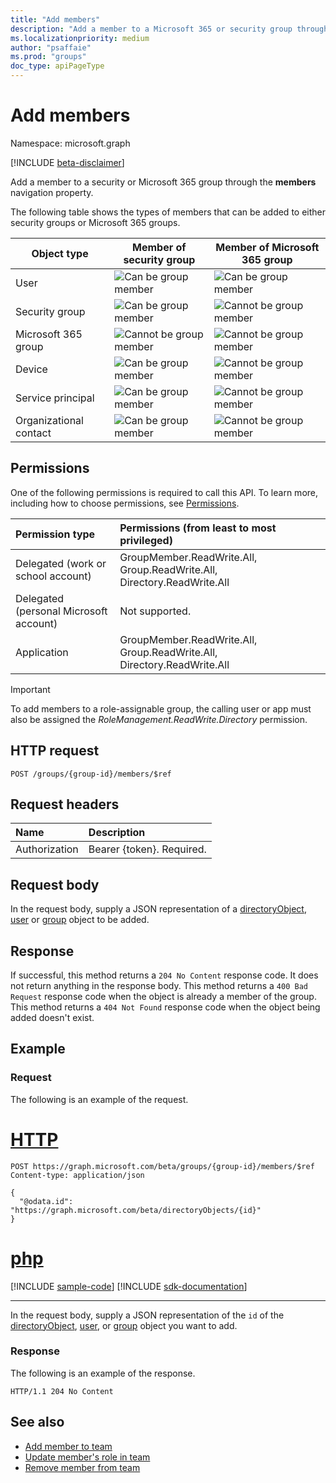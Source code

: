 ```yaml
---
title: "Add members"
description: "Add a member to a Microsoft 365 or security group through the members navigation property."
ms.localizationpriority: medium
author: "psaffaie"
ms.prod: "groups"
doc_type: apiPageType
---
```


# Add members

Namespace: microsoft.graph

[!INCLUDE [beta-disclaimer](../../includes/beta-disclaimer.md)]

Add a member to a security or Microsoft 365 group through the **members** navigation property.

The following table shows the types of members that can be added to either security groups or Microsoft 365 groups.

| Object type             | Member of security group     | Member of Microsoft 365 group |
|-------------------------|-------------------------------|-------------------------------|
| User                   | ![Can be group member][Yes]   | ![Can be group member][Yes]   |
| Security group         | ![Can be group member][Yes]   | ![Cannot be group member][No] |
| Microsoft 365 group    | ![Cannot be group member][No] | ![Cannot be group member][No] |
| Device                 | ![Can be group member][Yes]   | ![Cannot be group member][No] |
| Service principal      | ![Can be group member][Yes]   | ![Cannot be group member][No] |
| Organizational contact | ![Can be group member][Yes]   | ![Cannot be group member][No] |


## Permissions

One of the following permissions is required to call this API. To learn more, including how to choose permissions, see [Permissions](/graph/permissions-reference).

| Permission type                        | Permissions (from least to most privileged)                             |
| :------------------------------------- | :---------------------------------------------------------------------- |
| Delegated (work or school account)     | GroupMember.ReadWrite.All, Group.ReadWrite.All, Directory.ReadWrite.All |
| Delegated (personal Microsoft account) | Not supported.                                                          |
| Application                            | GroupMember.ReadWrite.All, Group.ReadWrite.All, Directory.ReadWrite.All |

> [!IMPORTANT]
> To add members to a role-assignable group, the calling user or app must also be assigned the _RoleManagement.ReadWrite.Directory_ permission.

## HTTP request

<!-- { "blockType": "ignored" } -->

```http
POST /groups/{group-id}/members/$ref
```

## Request headers

| Name          | Description               |
| :------------ | :------------------------ |
| Authorization | Bearer {token}. Required. |

## Request body

In the request body, supply a JSON representation of a [directoryObject](../resources/directoryobject.md), [user](../resources/user.md) or [group](../resources/group.md) object to be added.

## Response

If successful, this method returns a `204 No Content` response code. It does not return anything in the response body. This method returns a `400 Bad Request` response code when the object is already a member of the group. This method returns a `404 Not Found` response code when the object being added doesn't exist.

## Example

### Request

The following is an example of the request.

# [HTTP](#tab/http)

<!-- {
  "blockType": "request",
  "name": "add_group_member"
}-->

```http
POST https://graph.microsoft.com/beta/groups/{group-id}/members/$ref
Content-type: application/json

{
  "@odata.id": "https://graph.microsoft.com/beta/directoryObjects/{id}"
}
```

# [php](#tab/php)
[!INCLUDE [sample-code](../includes/snippets/php/add-group-member-php-snippets.md)]
[!INCLUDE [sdk-documentation](../includes/snippets/snippets-sdk-documentation-link.md)]

---

In the request body, supply a JSON representation of the `id` of the [directoryObject](../resources/directoryobject.md), [user](../resources/user.md), or [group](../resources/group.md) object you want to add.

### Response

The following is an example of the response.

<!-- {
  "blockType": "response"
} -->

```http
HTTP/1.1 204 No Content
```

## See also

- [Add member to team](team-post-members.md)
- [Update member's role in team](team-update-members.md)
- [Remove member from team](team-delete-members.md)



[Yes]: /graph/images/yesandnosymbols/greencheck.svg
[No]: /graph/images/yesandnosymbols/no.svg

<!-- uuid: 8fcb5dbc-d5aa-4681-8e31-b001d5168d79
2015-10-25 14:57:30 UTC -->
<!--
{
  "type": "#page.annotation",
  "description": "Create member",
  "keywords": "",
  "section": "documentation",
  "tocPath": "",
  "suppressions": [
  ]
}
-->
